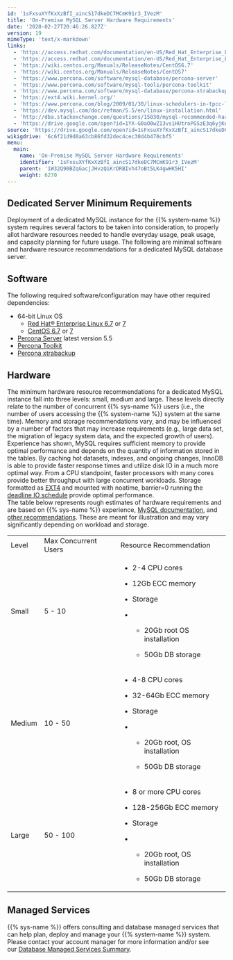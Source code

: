 ```yaml
---
id: '1sFxsuXYfKxXzBfI_aincS17dkeDC7MCmK91r3_IVezM'
title: 'On-Premise MySQL Server Hardware Requirements'
date: '2020-02-27T20:46:26.827Z'
version: 19
mimeType: 'text/x-markdown'
links:
  - 'https://access.redhat.com/documentation/en-US/Red_Hat_Enterprise_Linux/6/html/6.7_Release_Notes/'
  - 'https://access.redhat.com/documentation/en-US/Red_Hat_Enterprise_Linux/7/index.html'
  - 'https://wiki.centos.org/Manuals/ReleaseNotes/CentOS6.7'
  - 'https://wiki.centos.org/Manuals/ReleaseNotes/CentOS7'
  - 'https://www.percona.com/software/mysql-database/percona-server'
  - 'https://www.percona.com/software/mysql-tools/percona-toolkit'
  - 'https://www.percona.com/software/mysql-database/percona-xtrabackup'
  - 'https://ext4.wiki.kernel.org/'
  - 'https://www.percona.com/blog/2009/01/30/linux-schedulers-in-tpcc-like-benchmark/'
  - 'https://dev.mysql.com/doc/refman/5.5/en/linux-installation.html'
  - 'http://dba.stackexchange.com/questions/15030/mysql-recommended-hardware'
  - 'https://drive.google.com/open?id=1YX-G0aO0wZ13vsiHUtroPGSzE3q6yjKeLdzgX3fvMrs'
source: 'https://drive.google.com/open?id=1sFxsuXYfKxXzBfI_aincS17dkeDC7MCmK91r3_IVezM'
wikigdrive: '6c6f21d9d0a63cb86fd32dec4cec30d4b470cbf5'
menu:
  main:
    name: 'On-Premise MySQL Server Hardware Requirements'
    identifier: '1sFxsuXYfKxXzBfI_aincS17dkeDC7MCmK91r3_IVezM'
    parent: '1W32Q90BZqGacjJHvzQiKrDRBIvh47oBt5LK4gwHK5HI'
    weight: 6270
---
```

## **Dedicated Server Minimum Requirements**  
  
Deployment of a dedicated MySQL instance for the {{% system-name %}} system requires several factors to be taken into consideration, to properly allot hardware resources needed to handle everyday usage, peak usage, and capacity planning for future usage. The following are minimal software and hardware resource recommendations for a dedicated MySQL database server.
  
## **Software**  
  
The following required software/configuration may have other required dependencies:
* 64-bit Linux OS
   * [Red Hat® Enterprise Linux 6.7](https://access.redhat.com/documentation/en-US/Red_Hat_Enterprise_Linux/6/html/6.7_Release_Notes/) or [7](https://access.redhat.com/documentation/en-US/Red_Hat_Enterprise_Linux/7/index.html)
   * [CentOS 6.7](https://wiki.centos.org/Manuals/ReleaseNotes/CentOS6.7) or [7](https://wiki.centos.org/Manuals/ReleaseNotes/CentOS7)
* [Percona Server](https://www.percona.com/software/mysql-database/percona-server) latest version 5.5
* [Percona Toolkit](https://www.percona.com/software/mysql-tools/percona-toolkit)
* [Percona xtrabackup](https://www.percona.com/software/mysql-database/percona-xtrabackup)
  
## **Hardware**  
  
The minimum hardware resource recommendations for a dedicated MySQL instance fall into three levels: small, medium and large. These levels directly relate to the number of concurrent {{% sys-name %}} users (i.e., the number of users accessing the {{% system-name %}} system at the same time). Memory and storage recommendations vary, and may be influenced by a number of factors that may increase requirements (e.g., large data set, the migration of legacy system data, and the expected growth of users).  
Experience has shown, MySQL requires sufficient memory to provide optimal performance and depends on the quantity of information stored in the tables. By caching hot datasets, indexes, and ongoing changes, InnoDB is able to provide faster response times and utilize disk IO in a much more optimal way. From a CPU standpoint, faster processors with many cores provide better throughput with large concurrent workloads. Storage formatted as [EXT4](https://ext4.wiki.kernel.org/) and mounted with noatime, barrier=0 running the [deadline IO schedule](https://www.percona.com/blog/2009/01/30/linux-schedulers-in-tpcc-like-benchmark/) provide optimal performance.  
The table below represents rough estimates of hardware requirements and are based on {{% sys-name %}} experience, [MySQL documentation](https://dev.mysql.com/doc/refman/5.5/en/linux-installation.html), and [other recommendations](http://dba.stackexchange.com/questions/15030/mysql-recommended-hardware). These are meant for illustration and may vary significantly depending on workload and storage.

<table>
<tr>
<td>Level</td>
<td>Max Concurrent Users</td>
<td>Resource Recommendation</td>
</tr>
<tr>
<td>Small</td>
<td>5 - 10</td>
<td><ul><li><p>2-4 CPU cores</p></li><li><p>12Gb ECC memory</p></li><li><p>Storage</p></li></ul><ul><li><ul><li><p>20Gb root OS installation</p></li><li><p>50Gb DB storage</p></li></ul></li></ul></td>
</tr>
<tr>
<td>Medium</td>
<td>10 - 50</td>
<td><ul><li><p>4-8 CPU cores</p></li><li><p>32-64Gb ECC memory</p></li><li><p>Storage</p></li></ul><ul><li><ul><li><p>20Gb root, OS installation</p></li><li><p>50Gb DB storage</p></li></ul></li></ul></td>
</tr>
<tr>
<td>Large</td>
<td>50 - 100</td>
<td><ul><li><p>8 or more CPU cores</p></li><li><p>128-256Gb ECC memory</p></li><li><p>Storage</p></li></ul><ul><li><ul><li><p>20Gb root, OS installation</p></li><li><p>50Gb DB storage</p></li></ul></li></ul></td>
</tr>

</table>
  
## **Managed Services**  
  
{{% sys-name %}} offers consulting and database managed services that can help plan, deploy and manage your {{% system-name %}} system. Please contact your account manager for more information and/or see our [Database Managed Services Summary](https://drive.google.com/open?id=1YX-G0aO0wZ13vsiHUtroPGSzE3q6yjKeLdzgX3fvMrs).
